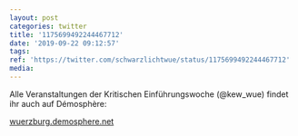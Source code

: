 ```yaml
---
layout: post
categories: twitter
title: '1175699492244467712'
date: '2019-09-22 09:12:57'
tags: 
ref: 'https://twitter.com/schwarzlichtwue/status/1175699492244467712'
media:
---
```

Alle Veranstaltungen der Kritischen Einführungswoche (@kew_wue) findet ihr auch auf Démosphère:

[wuerzburg.demosphere.net](https://wuerzburg.demosphere.net/) 

